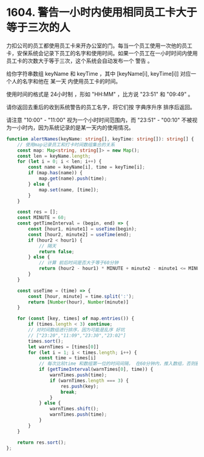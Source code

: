 # 1604. 警告一小时内使用相同员工卡大于等于三次的人

力扣公司的员工都使用员工卡来开办公室的门。每当一个员工使用一次他的员工卡，安保系统会记录下员工的名字和使用时间。如果一个员工在一小时时间内使用员工卡的次数大于等于三次，这个系统会自动发布一个 警告 。

给你字符串数组 keyName 和 keyTime ，其中 [keyName[i], keyTime[i]] 对应一个人的名字和他在 某一天 内使用员工卡的时间。

使用时间的格式是 24小时制 ，形如 "HH:MM" ，比方说 "23:51" 和 "09:49" 。

请你返回去重后的收到系统警告的员工名字，将它们按 字典序升序 排序后返回。

请注意 "10:00" - "11:00" 视为一个小时时间范围内，而 "23:51" - "00:10" 不被视为一小时内，因为系统记录的是某一天内的使用情况。

```typescript
function alertNames(keyName: string[], keyTime: string[]): string[] {
    // 使用map记录员工和打卡时间数组集合的关系
    const map: Map<string, string[]> = new Map();
    const len = keyName.length;
    for (let i = 0; i < len; i++) {
        const name = keyName[i], time = keyTime[i];
        if (map.has(name)) {
            map.get(name).push(time);
        } else {
            map.set(name, [time]);
        }
    }

    const res = [];
    const MINUTE = 60;
    const getTimeInterval = (begin, end) => {
        const [hour1, minute1] = useTime(begin);
        const [hour2, minute2] = useTime(end);
        if (hour2 < hour1) {
            // 隔天
            return false;
        } else {
            // 计算 前后时间是否大于等于60分钟
            return (hour2 - hour1) * MINUTE + minute2 - minute1 <= MINUTE
        }
    }

    const useTime = (time) => {
        const [hour, minute] = time.split(':');
        return [Number(hour), Number(minute)]
    }

    for (const [key, times] of map.entries()) {
        if (times.length < 3) continue;
        // 对时间数组进行排序，因为可能是乱序 好坑
        // ["23:20","11:09","23:30","23:02"]
        times.sort();
        let warnTimes = [times[0]]
        for (let i = 1; i < times.length; i++) {
            const time = times[i]
            // 每次比较time 和数组第一位的时间间隔， 在60分钟内，推入数组，否则删除数组第一位元素，推入当前时间
            if (getTimeInterval(warnTimes[0], time)) {
                warnTimes.push(time);
                if (warnTimes.length === 3) {
                    res.push(key);
                    break;
                }
            } else {
                warnTimes.shift();
                warnTimes.push(time);
            }
        }
    }

    return res.sort();
};
````
